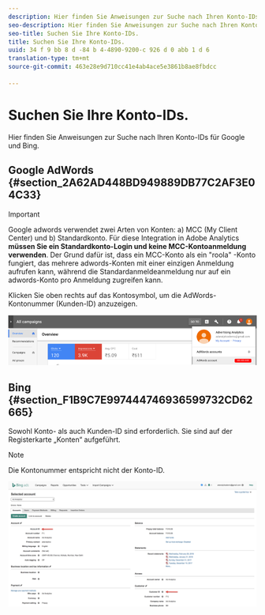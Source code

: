 ```yaml
---
description: Hier finden Sie Anweisungen zur Suche nach Ihren Konto-IDs für Google und Bing.
seo-description: Hier finden Sie Anweisungen zur Suche nach Ihren Konto-IDs für Google und Bing.
seo-title: Suchen Sie Ihre Konto-IDs.
title: Suchen Sie Ihre Konto-IDs.
uuid: 34 f 9 bb 8 d -84 b 4-4890-9200-c 926 d 0 abb 1 d 6
translation-type: tm+mt
source-git-commit: 463e28e9d710cc41e4ab4ace5e3861b8ae8fbdcc

---
```



# Suchen Sie Ihre Konto-IDs.

Hier finden Sie Anweisungen zur Suche nach Ihren Konto-IDs für Google und Bing.

## Google AdWords {#section_2A62AD448BD949889DB77C2AF3E04C33}

>[!IMPORTANT]
>
>Google adwords verwendet zwei Arten von Konten: a) MCC (My Client Center) und b) Standardkonto. Für diese Integration in Adobe Analytics **müssen Sie ein Standardkonto-Login und keine MCC-Kontoanmeldung verwenden**. Der Grund dafür ist, dass ein MCC-Konto als ein "roola" -Konto fungiert, das mehrere adwords-Konten mit einer einzigen Anmeldung aufrufen kann, während die Standardanmeldeanmeldung nur auf ein adwords-Konto pro Anmeldung zugreifen kann.

Klicken Sie oben rechts auf das Kontosymbol, um die AdWords-Kontonummer (Kunden-ID) anzuzeigen.

![](assets/google_account.png)

## Bing {#section_F1B9C7E997444746936599732CD62665}

Sowohl Konto- als auch Kunden-ID sind erforderlich. Sie sind auf der Registerkarte „Konten“ aufgeführt.

>[!NOTE]
>
>Die Kontonummer entspricht nicht der Konto-ID.

![](assets/bing_id.png)
